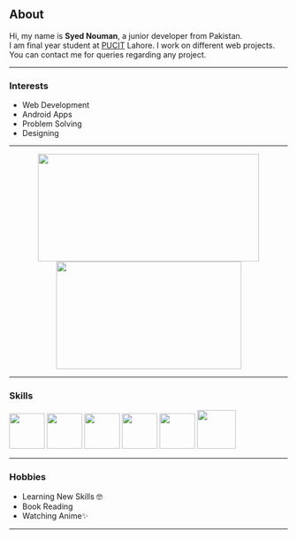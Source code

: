 <h2>About</h2>

<span>
  Hi, my name is <b>Syed Nouman</b>, a junior developer from Pakistan. <br>
I am final year student at <a href="http://pucit.edu.pk">PUCIT</a> Lahore. I work on different web projects. You can contact me for queries regarding any project.
</span>

---

<h3>Interests</h3>
<ul>
  <li>Web Development</li>
  <li>Android Apps</li>
   <li>Problem Solving</li>
   <li>Designing</li>
  
</ul>

---

<div align="center">
  <img height="195" src="https://github-readme-stats.vercel.app/api?username=NoumanShah042&theme=tokyonight&show_icons=true&hide_border=true" width="400px"/>
  <img height="195" src="https://github-readme-stats.vercel.app/api/top-langs/?username=NoumanShah042&layout=compact&langs_count=6&theme=tokyonight&hide_border=true" width="335px"/>
</div>

---

<h3>Skills</h3>

<span><img src="https://cdn3.iconfinder.com/data/icons/logos-and-brands-adobe/512/267_Python-512.png" height="64px"></span>
<span><img src="https://plumbr.io/app/uploads/2019/06/java.png" height="64px"></span>
<span><img src="https://user-images.githubusercontent.com/42747200/46140125-da084900-c26d-11e8-8ea7-c45ae6306309.png" height="64px"></span>
<span><img src="https://cdn.iconscout.com/icon/free/png-512/node-js-1174925.png" height="64px"></span>
<span><img src="https://upload.wikimedia.org/wikipedia/commons/thumb/6/61/HTML5_logo_and_wordmark.svg/512px-HTML5_logo_and_wordmark.svg.png" height="64px"></span>
<span><img src="https://cdn.freebiesupply.com/logos/large/2x/css3-logo-png-transparent.png" height="70px"></span>

---

<h3>Hobbies</h3>
<ul>
  <li>Learning New Skills 🤓</li>
  <li>Book Reading </li>
  <li>Watching Anime✨</li>
</ul>

---

<!--
**NoumanShah042/NoumanShah042** is a ✨ _special_ ✨ repository because its `README.md` (this file) appears on your GitHub profile.

Here are some ideas to get you started:

- 🔭 I’m currently working on ...
- 🌱 I’m currently learning ...
- 👯 I’m looking to collaborate on ...
- 🤔 I’m looking for help with ...
- 💬 Ask me about ...
- 📫 How to reach me: ...
- 😄 Pronouns: ...
- ⚡ Fun fact: ...
-->
